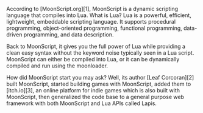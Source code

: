 According to [MoonScript.org][1], MoonScript is a dynamic scripting language that
compiles into Lua. What is Lua? Lua is a powerful, efficient, lightweight,
embeddable scripting language. It supports procedural programming, object-oriented
programming, functional programming, data-driven programming, and data description.

Back to MoonScript, it gives you the full power of Lua while providing a clean
easy syntax without the keyword noise typically seen in a Lua script. MoonScript
can either be compiled into Lua, or it can be dynamically compiled and run using
the moonloader.

How did MoonScript start you may ask? Well, its author [Leaf Corcoran][2] built
MoonScript, started building games with MoonScript, added them to [itch.io][3], an
online platform for indie games which is also built with MoonScript, then
generalized the code base to a general purpose web framework with both
MoonScript and Lua APIs called Lapis.
